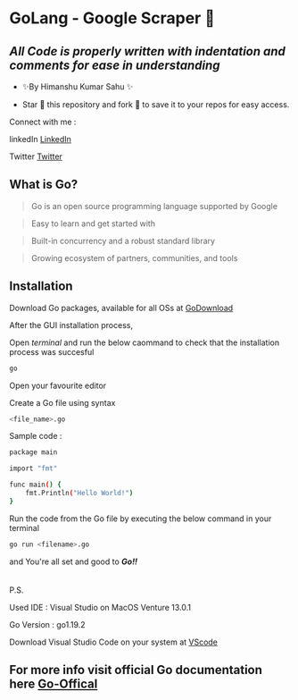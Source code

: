 # GoLang - Google Scraper 🚀
## _All Code is properly written with indentation and comments for ease in understanding_

- ✨By Himanshu Kumar Sahu ✨

- Star 🌟 this repository and fork 🍴 to save it to your repos for easy access.

Connect with me : 

linkedIn [LinkedIn]

Twitter [Twitter]

## What is Go?
> Go is an open source programming language supported by Google

> Easy to learn and get started with

> Built-in concurrency and a robust standard library

> Growing ecosystem of partners, communities, and tools

## Installation
Download Go packages, available for all OSs at [GoDownload]

After the GUI installation process,

Open _terminal_ and run the below caommand to check that the installation process was succesful
```sh
go
```
Open your favourite editor

Create a Go file using syntax
```sh
<file_name>.go
```
Sample code :
```sh
package main

import "fmt"

func main() {
	fmt.Println("Hello World!")
}
```
Run the code from the Go file by executing the below command in your terminal
```sh
go run <filename>.go
```
and You're all set and good to **_Go!!_**
\
\
\
P.S. 

Used IDE : Visual Studio on MacOS Venture 13.0.1

Go Version : go1.19.2

Download Visual Studio Code on your system at [VScode]

## For more info visit official Go documentation here [Go-Offical]

[//]: # 
[LinkedIn]: <https://www.linkedin.com/in/himanshuks0110/>
[Twitter]: <https://twitter.com/HimanshuKS10/>
[GoDownload]: <https://go.dev/dl//>
[VScode]:<https://code.visualstudio.com//>
[Go-Offical]: <https://go.dev/doc//>
